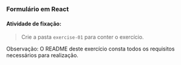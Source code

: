 ### Formulário em React

####  Atividade de fixação:
> Crie a pasta `exercise-01` para conter o exercício.

Observação: O README deste exercício consta todos os requisitos necessários para realização.

